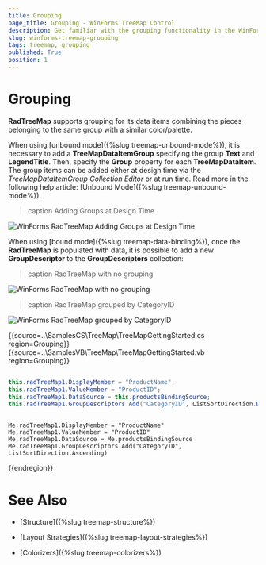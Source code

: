 ```yaml
---
title: Grouping
page_title: Grouping - WinForms TreeMap Control
description: Get familiar with the grouping functionality in the WinForms TreeMap's control.  
slug: winforms-treemap-grouping
tags: treemap, grouping
published: True
position: 1
---
```


# Grouping

**RadTreeMap** supports grouping for its data items combining the pieces belonging to the same group with a similar color/palette. 

When using [unbound mode]({%slug treemap-unbound-mode%}), it is necessary to add a **TreeMapDataItemGroup** specifying the group **Text** and **LegendTitle**. Then, specify the **Group** property for each **TreeMapDataItem**. The group items can be added either at design time via the *TreeMapDataItemGroup Collection Editor* or at run time. Read more in the following help article: [Unbound Mode]({%slug treemap-unbound-mode%}). 

>caption Adding Groups at Design Time

![WinForms RadTreeMap Adding Groups at Design Time](images/winforms-treemap-grouping001.png)

When using [bound mode]({%slug treemap-data-binding%}), once the **RadTreeMap** is populated with data, it is possible to add a new **GroupDescriptor** to the **GroupDescriptors** collection:

>caption RadTreeMap with no grouping

![WinForms RadTreeMap with no grouping](images/winforms-treemap-grouping002.png)

>caption RadTreeMap grouped by CategoryID 

![WinForms RadTreeMap grouped by CategoryID](images/winforms-treemap-grouping003.png)

{{source=..\SamplesCS\TreeMap\TreeMapGettingStarted.cs region=Grouping}} 
{{source=..\SamplesVB\TreeMap\TreeMapGettingStarted.vb region=Grouping}} 

````C#

this.radTreeMap1.DisplayMember = "ProductName";
this.radTreeMap1.ValueMember = "ProductID";
this.radTreeMap1.DataSource = this.productsBindingSource;
this.radTreeMap1.GroupDescriptors.Add("CategoryID", ListSortDirection.Descending);          

````
````VB.NET

Me.radTreeMap1.DisplayMember = "ProductName"
Me.radTreeMap1.ValueMember = "ProductID"
Me.radTreeMap1.DataSource = Me.productsBindingSource
Me.radTreeMap1.GroupDescriptors.Add("CategoryID", ListSortDirection.Ascending)

````

{{endregion}} 

 
# See Also

* [Structure]({%slug treemap-structure%}) 

* [Layout Strategies]({%slug treemap-layout-strategies%})

* [Colorizers]({%slug treemap-colorizers%})

